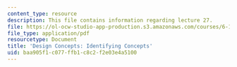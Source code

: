 ```yaml
---
content_type: resource
description: This file contains information regarding lecture 27.
file: https://ol-ocw-studio-app-production.s3.amazonaws.com/courses/6-170-software-studio-spring-2013/baa905f1c077ffb1c8c2f2e03e4a5100_MIT6_170S13_27-con-idntfyg.pdf
file_type: application/pdf
resourcetype: Document
title: 'Design Concepts: Identifying Concepts'
uid: baa905f1-c077-ffb1-c8c2-f2e03e4a5100
---
```

